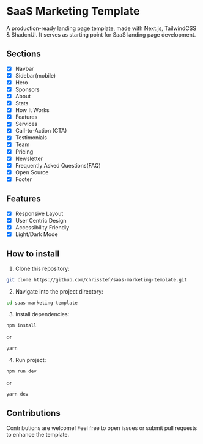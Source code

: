 # SaaS Marketing Template

A production-ready landing page template, made with Next.js, TailwindCSS & ShadcnUI. It serves as starting point for SaaS landing page development.

## Sections

-   [x] Navbar
-   [x] Sidebar(mobile)
-   [x] Hero
-   [x] Sponsors
-   [x] About
-   [x] Stats
-   [x] How It Works
-   [x] Features
-   [x] Services
-   [x] Call-to-Action (CTA)
-   [x] Testimonials
-   [x] Team
-   [x] Pricing
-   [x] Newsletter
-   [x] Frequently Asked Questions(FAQ)
-   [x] Open Source
-   [x] Footer

## Features

-   [x] Responsive Layout
-   [x] User Centric Design
-   [x] Accessibility Friendly
-   [x] Light/Dark Mode

## How to install

1. Clone this repository:

```bash
git clone https://github.com/chrisstef/saas-marketing-template.git
```

2. Navigate into the project directory:

```bash
cd saas-marketing-template
```

3. Install dependencies:

```bash
npm install
```

or

```bash
yarn
```

4. Run project:

```bash
npm run dev
```

or

```bash
yarn dev
```

## Contributions

Contributions are welcome! Feel free to open issues or submit pull requests to enhance the template.
